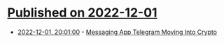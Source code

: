 # [Published on 2022-12-01](index.md)

* [2022-12-01, 20:01:00](https://tech.slashdot.org/story/22/12/01/1655215/messaging-app-telegram-moving-into-crypto?utm_source=rss1.0mainlinkanon&utm_medium=feed) - [Messaging App Telegram Moving Into Crypto](https://tech.slashdot.org/story/22/12/01/1655215/messaging-app-telegram-moving-into-crypto?utm_source=rss1.0mainlinkanon&utm_medium=feed)
